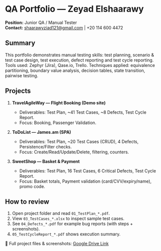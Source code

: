 # QA Portfolio — Zeyad Elshaarawy

**Position:** Junior QA / Manual Tester  
**Contact:** shaarawyziad121@gmail.com | +20 114 600 4472

## Summary
This portfolio demonstrates manual testing skills: test planning, scenario & test case design, test execution, defect reporting and test cycle reporting. Tools used: Zephyr (Jira), Qase.io, Trello. Techniques applied: equivalence partitioning, boundary value analysis, decision tables, state transition, pairwise testing.

## Projects
1. **TravelAgileWay — Flight Booking (Demo site)**  
   - Deliverables: Test Plan, ~41 Test Cases, ~8 Defects, Test Cycle Report.  
   - Focus: Booking, Passenger Validation.

2. **ToDoList — James.am (SPA)**  
   - Deliverables: Test Plan, ~20 Test Cases (CRUD), 4 Defects, Persistence/Filter checks.  
   - Focus: Create/Read/Update/Delete, filtering, counters.

3. **SweetShop — Basket & Payment**  
   - Deliverables: Test Plan, 16 Test Cases, 6 Critical Defects, Test Cycle Report.  
   - Focus: Basket totals, Payment validation (card/CVV/expiry/name), promo code.

## How to review
1. Open project folder and read `01_TestPlan_*.pdf`.  
2. View `03_TestCases_*.xlsx` to inspect sample test cases.  
3. See `04_Defects_*.pdf` for example bug reports (with steps + screenshots).  
4. `05_TestCycleReport_*.pdf` shows execution summary.

   
📂 Full project files & screenshots: [Google Drive Link]([https://drive.google.com/your-shared-link](https://drive.google.com/drive/folders/1-mSNmz3OuAfSjC2YNGAgBgM4srLtf85G?usp=sharing))
